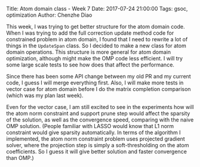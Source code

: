 Title: Atom domain class - Week 7
Date: 2017-07-24 21:00:00
Tags: gsoc, optimization
Author: Chenzhe Diao

This week, I was trying to get better structure for the atom domain code. When I was trying to add the full correction update method code for constrained problem in atom domain, I found that I need to rewrite a lot of things in the `UpdateSpan` class. So I decided to make a new class for atom domain operations. This structure is more general for atom domain optimization, although might make the OMP code less efficient. I will try some large scale tests to see how does that affect the performance.

Since there has been some API change between my old PR and my current code, I guess I will merge everything first. Also, I will make more tests in vector case for atom domain before I do the matrix completion comparison (which was my plan last week). 

Even for the vector case, I am still excited to see in the experiments how will the atom norm constraint and support prune step would affect the sparsity of the solution, as well as the convergence speed, comparing with the naive OMP solution. (People familiar with LASSO would know that L1 norm constraint would give sparsity automatically. In terms of the algorithm I implemented, the atom norm constraint problem uses projected gradient solver, where the projection step is simply a soft-thresholding on the atom coefficients. So I guess it will give better solution and faster convergence than OMP.)